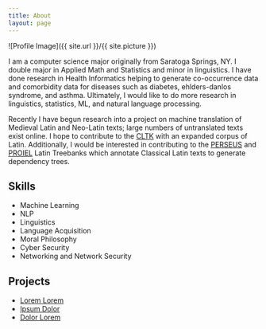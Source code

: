 ```yaml
---
title: About
layout: page
---
```

![Profile Image]({{ site.url }}/{{ site.picture }})

<p>I am a computer science major originally from Saratoga Springs, NY.
I double major in Applied Math and Statistics and minor in linguistics.
I have done research in Health Informatics helping to generate co-occurrence
data and comorbidity data for diseases such as diabetes, ehlders-danlos syndrome, and asthma.
Ultimately, I would like to do more research in linguistics, statistics, ML,
and natural language processing.</p>

<p>Recently I have begun research into a project on machine translation of Medieval Latin
and Neo-Latin texts; large numbers of untranslated texts exist online. I hope to contribute
to the <a href = http://cltk.org/>CLTK</a> with an expanded corpus of Latin. Additionally,
I would be interested in contributing to the <a href = https://perseusdl.github.io/treebank_data/>PERSEUS</a> and <a href = https://proiel.github.io/>PROIEL</a> Latin Treebanks which annotate Classical Latin texts to generate dependency trees.</p>

<h2>Skills</h2>

<ul class="skill-list">
	<li>Machine Learning</li>
	<li>NLP</li>
	<li>Linguistics</li>
	<li>Language Acquisition</li>
	<li>Moral Philosophy</li>
	<li>Cyber Security</li>
	<li>Networking and Network Security</li>
</ul>

<h2>Projects</h2>

<ul>
	<li><a href="https://github.com/">Lorem Lorem</a></li>
	<li><a href="https://github.com/">Ipsum Dolor</a></li>
	<li><a href="https://github.com/">Dolor Lorem</a></li>
</ul>

